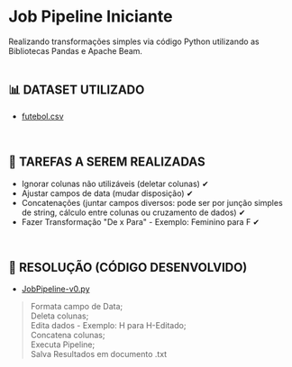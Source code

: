 
# Job Pipeline Iniciante
Realizando transformações simples via código Python utilizando as Bibliotecas Pandas e Apache Beam.
<br>
<br>

## :bar_chart: DATASET UTILIZADO
* [futebol.csv](https://github.com/Isiumlord/GoogleCloudPlatformStudy/blob/main/Cloud%20Dataflow/Tutoriais/JobPipeline/futebol.csv)
<br>

## :postbox: TAREFAS A SEREM REALIZADAS
* Ignorar colunas não utilizáveis (deletar colunas) ✔
* Ajustar campos de data (mudar disposição) ✔
* Concatenações (juntar campos diversos: pode ser por junção simples de string, cálculo entre colunas ou cruzamento de dados) ✔
* Fazer Transformação "De x Para" - Exemplo: Feminino para F ✔
<br>

## :notebook_with_decorative_cover: RESOLUÇÃO (CÓDIGO DESENVOLVIDO)
*  [JobPipeline-v0.py](https://github.com/Isiumlord/GoogleCloudPlatformStudy/blob/main/Cloud%20Dataflow/Tutoriais/JobPipeline/JobPipeline_v0_py.ipynb)
> Formata campo de Data;<br>
> Deleta colunas;<br>
> Edita dados - Exemplo: H para H-Editado;<br>
> Concatena colunas;<br>
> Executa Pipeline;<br>
> Salva Resultados em documento .txt

